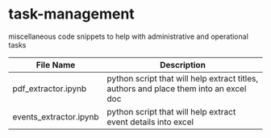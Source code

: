 # task-management
miscellaneous code snippets to help with administrative and operational tasks

| File Name | Description |
|----------|---------|
| pdf_extractor.ipynb| python script that will help extract titles, authors and place them into an excel doc|
| events_extractor.ipynb| python script that will help extract event details into excel|
